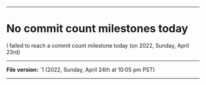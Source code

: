 
***

# No commit count milestones today

I failed to reach a commit count milestone today (on 2022, Sunday, April 23rd)

***

**File version:** `1 (2022, Sunday, April 24th at 10:05 pm PST)

***
